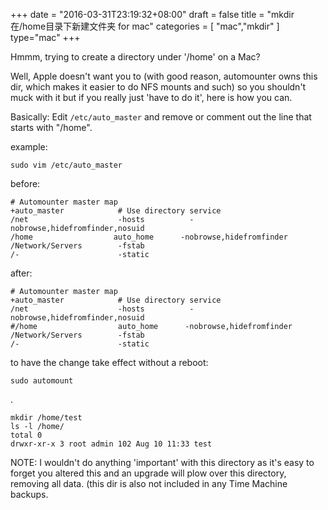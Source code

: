+++
date = "2016-03-31T23:19:32+08:00"
draft = false
title = "mkdir在/home目录下新建文件夹 for mac"
categories = [ "mac","mkdir" ]
type="mac"
+++

Hmmm, trying to create a directory under '/home' on a Mac?

Well, Apple doesn't want you to (with good reason, automounter owns this dir, which makes it easier to do NFS mounts and such) so you shouldn't muck with it but if you really just 'have to do it', here is how you can.

Basically: Edit `/etc/auto_master` and remove or comment out the line that starts with "/home".

example:

    sudo vim /etc/auto_master

before:


    # Automounter master map
    +auto_master            # Use directory service
    /net                    -hosts          -nobrowse,hidefromfinder,nosuid
    /home                  auto_home      -nobrowse,hidefromfinder
    /Network/Servers        -fstab
    /-                      -static



after:


    # Automounter master map
    +auto_master            # Use directory service
    /net                    -hosts          -nobrowse,hidefromfinder,nosuid
    #/home                  auto_home      -nobrowse,hidefromfinder
    /Network/Servers        -fstab
    /-                      -static



to have the change take effect without a reboot:

    sudo automount

.

    mkdir /home/test
    ls -l /home/
    total 0
    drwxr-xr-x 3 root admin 102 Aug 10 11:33 test

NOTE: I wouldn't do anything 'important' with this directory as it's easy to forget you altered this and an upgrade will plow over this directory, removing all data. (this dir is also not included in any Time Machine backups.